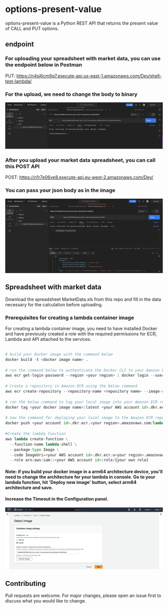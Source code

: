 # options-present-value

options-present-value is a Python REST API that returns the present value of CALL and PUT options.

## endpoint 

### For uploading your spreadsheet with market data, you can use the endpoint below in Postman
PUT: https://n4sj6cm9q7.execute-api.us-east-1.amazonaws.com/Dev/shell-test-lambda/<your file name>

### For the upload, we need to change the body to binary
![PUT Postman](assets/put.png)

### After you upload your market data spreadsheet, you can call this POST API 
POST: https://n1r7e06ve8.execute-api.eu-west-2.amazonaws.com/Dev/

### You can pass your json body as in the image
![POST Postman](assets/post.png)

## Spreadsheet with market data
Download the spreadsheet MarketData.xls from this repo and fill in the data necessary for the calculation before uploading.

### Prerequisites for creating a lambda container image
For creating a lambda container image, you need to have installed Docker and have previously created a role with the required permissions for ECR, Lambda and API attached to the services. 

```python

# build your Docker image with the command below
docker build -t <docker image name> .   

# run the command below to authenticate the Docker CLI to your Amazon ECR registry
aws ecr get-login-password --region <your region> | docker login --username AWS --password-stdin <your AWS account id>.dkr.ecr.<your region>.amazonaws.com

# Create a repository in Amazon ECR using the below command
aws ecr create-repository --repository-name <repository name> --image-scanning-configuration scanOnPush=true --image-tag-mutability MUTABLE

# run the below command to tag your local image into your Amazon ECR repository as the latest version.
docker tag <your docker image name>:latest <your AWS account id>.dkr.ecr.<your region>.amazonaws.com/<your ECR repository>:latest

# now the command for deploying your local image to the Amazon ECR repository.
docker push <your account id>.dkr.ecr.<your region>.amazonaws.com/lambda-shell:latest

#Create the lambda function
aws lambda create-function \
  --function-name lambda-shell \
  --package-type Image \
  --code ImageUri=<your AWS account id>.dkr.ecr.u<your region>.amazonaws.com/lambda-shell:latest \
  --role arn:aws:iam::<your AWS account id>:role/{your own role}

```
#### Note: if you build your docker image in a arm64 architecture device, you'll need to change the architecture for your lambda in console. Go to your lambda function, hit 'Deploy new image' button, select arm64 architecture and save. 
#### Increase the Timeout in the Configuration panel.
![PUT Postman](assets/lambda.png)

## Contributing

Pull requests are welcome. For major changes, please open an issue first
to discuss what you would like to change.
